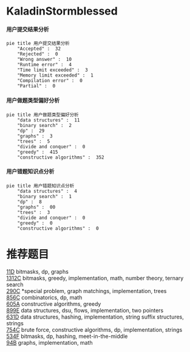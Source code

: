 # KaladinStormblessed

<!-- tabs:start -->



#### **用户提交结果分析**

```mermaid
pie title 用户提交结果分析
    "Accepted" :  32
    "Rejected" :  0
    "Wrong answer" :  10
    "Runtime error" :  4
    "Time limit exceeded" :  3
    "Memory limit exceeded" :  1
    "Compilation error" :  0
    "Partial" :  0
```

#### **用户做题类型偏好分析**

```mermaid
pie title 用户做题类型偏好分析
    "data structures" :  11
    "binary search" :  2
    "dp" :  29
    "graphs" :  3
    "trees" :  5
    "divide and conquer" :  0
    "greedy" :  415
    "constructive algorithms" :  352
```
#### **用户错题知识点分析**

```mermaid
pie title 用户错题知识点分析
    "data structures" :  4
    "binary search" :  1
    "dp" :  8
    "graphs" :  00
    "trees" :  3
    "divide and conquer" :  0
    "greedy" :  0
    "constructive algorithms" :  0
```



<!-- tabs:end -->
# 推荐题目
[11D](https://codeforces.com/contest/11/problem/D)		bitmasks,
                        dp,
                        graphs		  
[1312C](https://codeforces.com/contest/1312/problem/C)		bitmasks,
                        greedy,
                        implementation,
                        math,
                        number theory,
                        ternary search		  
[290C](https://codeforces.com/contest/290/problem/C)		*special problem,
                        graph matchings,
                        implementation,
                        trees		  
[856C](https://codeforces.com/contest/856/problem/C)		combinatorics,
                        dp,
                        math		  
[605A](https://codeforces.com/contest/605/problem/A)		constructive algorithms,
                        greedy		  
[899E](https://codeforces.com/contest/899/problem/E)		data structures,
                        dsu,
                        flows,
                        implementation,
                        two pointers		  
[631D](https://codeforces.com/contest/631/problem/D)		data structures,
                        hashing,
                        implementation,
                        string suffix structures,
                        strings		  
[754C](https://codeforces.com/contest/754/problem/C)		brute force,
                        constructive algorithms,
                        dp,
                        implementation,
                        strings		  
[534F](https://codeforces.com/contest/534/problem/F)		bitmasks,
                        dp,
                        hashing,
                        meet-in-the-middle		  
[94B](https://codeforces.com/contest/94/problem/B)		graphs,
                        implementation,
                        math		  
